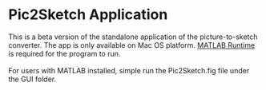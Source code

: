 # Pic2Sketch Application #
This is a beta version of the standalone application of the picture-to-sketch converter. The app is only available on Mac OS platform. [MATLAB Runtime](https://www.mathworks.com/products/compiler/matlab-runtime.html) is required for the program to run. <br /> <br />
For users with MATLAB installed, simple run the Pic2Sketch.fig file under the GUI folder.
